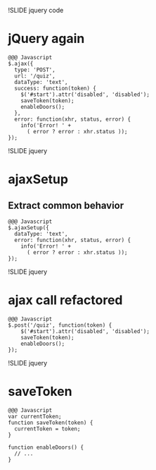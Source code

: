 !SLIDE jquery code
# jQuery again

    @@@ Javascript
    $.ajax({
      type: 'POST',
      url: '/quiz',
      dataType: 'text',
      success: function(token) {
        $('#start').attr('disabled', 'disabled');
        saveToken(token);
        enableDoors();
      },
      error: function(xhr, status, error) {
        info('Error! ' +
          ( error ? error : xhr.status ));
    });

!SLIDE jquery
# ajaxSetup
## Extract common behavior

    @@@ Javascript
    $.ajaxSetup({
      dataType: 'text',
      error: function(xhr, status, error) {
        info('Error! ' +
          ( error ? error : xhr.status ));
    });


!SLIDE jquery
# ajax call refactored

    @@@ Javascript
    $.post('/quiz', function(token) {
        $('#start').attr('disabled', 'disabled');
        saveToken(token);
        enableDoors();
    });


!SLIDE jquery
# saveToken

    @@@ Javascript
    var currentToken;
    function saveToken(token) {
      currentToken = token;
    }

    function enableDoors() {
      // ...
    }

